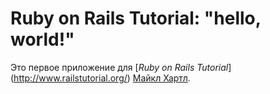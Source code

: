 # Ruby on Rails Tutorial: "hello, world!"

Это первое приложение для 
[*Ruby on Rails Tutorial*] (http://www.railstutorial.org/)
	[Майкл Хартл](http://www.michaelhartl.com/).
